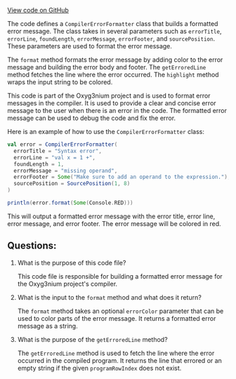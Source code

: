 [View code on GitHub](https://github.com/oxyg3nium/oxyg3nium/ralph/src/main/scala/org/oxyg3nium/ralph/error/CompilerErrorFormatter.scala)

The code defines a `CompilerErrorFormatter` class that builds a formatted error message. The class takes in several parameters such as `errorTitle`, `errorLine`, `foundLength`, `errorMessage`, `errorFooter`, and `sourcePosition`. These parameters are used to format the error message. 

The `format` method formats the error message by adding color to the error message and building the error body and footer. The `getErroredLine` method fetches the line where the error occurred. The `highlight` method wraps the input string to be colored. 

This code is part of the Oxyg3nium project and is used to format error messages in the compiler. It is used to provide a clear and concise error message to the user when there is an error in the code. The formatted error message can be used to debug the code and fix the error. 

Here is an example of how to use the `CompilerErrorFormatter` class:

```scala
val error = CompilerErrorFormatter(
  errorTitle = "Syntax error",
  errorLine = "val x = 1 +",
  foundLength = 1,
  errorMessage = "missing operand",
  errorFooter = Some("Make sure to add an operand to the expression."),
  sourcePosition = SourcePosition(1, 8)
)

println(error.format(Some(Console.RED)))
```

This will output a formatted error message with the error title, error line, error message, and error footer. The error message will be colored in red.
## Questions: 
 1. What is the purpose of this code file?
    
    This code file is responsible for building a formatted error message for the Oxyg3nium project's compiler.

2. What is the input to the `format` method and what does it return?
    
    The `format` method takes an optional `errorColor` parameter that can be used to color parts of the error message. It returns a formatted error message as a string.

3. What is the purpose of the `getErroredLine` method?
    
    The `getErroredLine` method is used to fetch the line where the error occurred in the compiled program. It returns the line that errored or an empty string if the given `programRowIndex` does not exist.